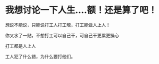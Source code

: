 # 我想讨论一下人生....额！还是算了吧！


想说不能说，只能说打工人打工魂，打工能做人上人！

你又水了一贴，不想打工可以自己干，可自己干更累更操心

打工都是人上人

工人犯了什么错，为什么要打他们。
